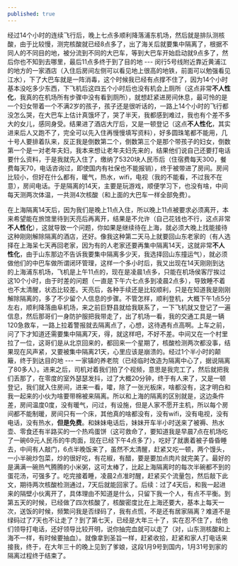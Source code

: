 ```yaml
---
published: true
---
```


经过14个小时的连续飞行后，晚上七点多顺利降落浦东机场，然后就是排队测核酸，由于比较慢，测完核酸就已经8点多了，出了海关后就要集中隔离了，根据不同人的不同目的地，被分流到不同的大巴车，等到大巴车开始启动就9点多了，然后你也不知到去哪里，最后11点多终于到了目的地 --- 闵行5号线附近靠近黄浦江的地方的一家酒店（入住后房间左侧可以看见地上很高的地铁，前面可以勉强看见江水），下了大巴车就是一阵消毒，这个时候我已经有点撑不住了，因为14个小时基本没吃多少东西，下飞机后这四五个小时后也没有机会上厕所（这点非常**不人性化**，我真的在机场所有步骤中没有看到厕所），就想赶紧进房间休息，最可怜的是一个妇女带着一个不满2岁的孩子，孩子还是很听话的，一路上14个小时的飞行都没怎么哭，在大巴车上估计真饿坏了，哭了半天，我都感到难过，我也有个差不多大的女儿，感同身受。结果进了酒店大厅后，又是一顿登记（这点**不人性化**，其实进来后人又跑不了，完全可以先入住再慢慢填写资料），好多圆珠笔都不能用，几十号人要排着队来，反正我是倒数第二个，倒数第三个是那个带孩子的妇女，倒数第一个是一对老年夫妇，我本来想让老年夫妇先来的，结果他们说自己还要打电话要什么资料，于是我就先入住了，缴纳了5320块人民币后（住宿费每天300，餐费每天70，电话咨询过，即使国内有社保也不能报销），终于被带进了房间。房间比较小，但好在什么都有，暖气，热水，wifi，电视（我的不能看，不过我不在意），房间电话。于是隔离的14天，主要是玩游戏，顺便学习下，也没有啥，中间每天测两次体温，一共测4次核酸（和上面的大巴车一样全部免费）。

在上海隔离14天后，因为我们是晚上11点入住，所以晚上11点被要求必须离开，本来希望能在旅馆里待到天亮后再离开，结果是不允许（自己花钱也不行，这点非常**不人性化**），这就导致一个问题，你如果是继续待在上海，就必须大晚上找能接待这种刚刚解除隔离的酒店，还好。像我这种第二天马上就要回山东老家的（有人选择在上海呆七天再回老家，因为有的人老家还要再集中隔离14天，这就非常**不人性化**，由于山东那边不告诉我要集中隔离多少天，我选择回山东撞运气），就必须做他们的中巴车做所谓闭环管理，这样一个多小时后，我又出现在14天刚刚到达的上海浦东机场，飞机是上午11点的，现在是凌晨1点多，只能在机场侯客厅挨过这10个小时，由于时差的问题（一直是下午六七点多到凌晨2点多），导致睡不着也不太清醒，状态比较差。天亮后，各种手续还是比较顺利，只是在知道我是刚刚解除隔离的，多了不少留个人信息的步骤。不管怎样，顺利登机，大概下午1点5分左右，顺利降落曲阜机场，来之前巨野县就给我联系了，一下飞机就又登记了一遍信息，然后那哥们一身防护服把我带走了，出了机场一看，我的交通工具是一辆120急救车，一路上拉着警报就去隔离点了，心想，这待遇有点高啊。上车之前，问了下才知道还需要集中隔离7天，得，就这样吧，不好不差。中间又在一个村里拉了一位，这哥们是从北京回来的，都回来一个星期了，核酸检测两次都没事，结果现在风声紧，又要被集中隔离21天，心里应该是崩溃的。经过1个半小时的颠簸，终于到达目的地 --- 一家镇的养老院（已经临时改造为隔离中心了，据说隔离了80多人）。进来之后，司机对着我们拍了个视频，意思是我完工了，然后就把我们丢那了，在零度的室外瑟瑟发抖，过了大概20分钟，终于有人来了，又是一顿登记，我们就入住房间，进来一看，嚯，除了一张光板床，啥都没有，这才明白和我一起来的小伙为啥要带棉被来隔离。所以和上海的隔离的区别就是，这边条件差，房间温度0度，没有暖气，问过，有设施，但是人家不愿开主机，所以每个房间都不能制暖，房间只有一个床，其他真的啥都没有，没有wifi，没有电视，没有电话，没有热水，**但是免费**。和妹妹电话后，妹妹开车半小时送来了被褥、热水壶、零食还有半路买的一个热鸡蛋饼（这可救命了，要知道我是早晨7点在机场吃了一碗69元人民币的牛肉面，现在已经下午4点多了），吃好了就裹着被子昏昏睡去，中间有人敲门，6点半晚饭来了，虽然不太清醒，赶紧又吃一顿，两个馒头，一小半碗炒包菜，炒的很好吃，有花椒，有醋，要是要加点肉片就完美了。最好的是满满一碗热气腾腾的小米粥，这可太棒了，比起上海隔离时的每次半碗都不到的蛋花汤，可强多了。吃完接着睡，凌晨2点准时醒，赶紧买个流量包，然后敲下此文，期待两次核酸检测通过，7天后就能回家了。后续：过了4天后，和我一起进来的隔壁小伙离开了，具体理由不知道是什么，只留下我一个人，有点不平衡。到第五天的时候，已经做了四次核酸了，核酸密度比在上海还要大，基本上每天一次，送饭的时候，频繁问我是否绿码了，我有点慌，不是还有居家隔离？难道不是绿码过了7天也不让走了？到了第七天，已经是大年三十了，实在忍不住了，给他们领导打电话，还好领导比较开明，说你抽完血就可以走了（对，山东测核酸和上海不一样，有时候要抽血）。就像拿到圣旨一样，赶紧收拾，赶紧和家人打电话来接我，终于，在大年三十的晚上见到了爹娘，这段1月9号到国内，1月31号到家的隔离过程终于结束了。